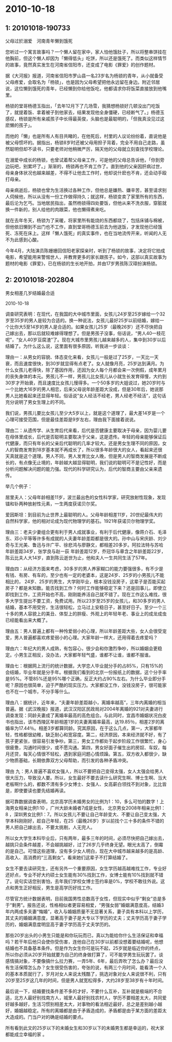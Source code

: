 # 2010-10-18

## 1: 20101018-190733

父母过於溺爱　河南青年懒到饿死

您听过一个寓言故事吗？一个懒人留在家中，家人怕他饿肚子，所以将整串饼挂在他胸前，但这个懒人却因为「懒得低头」吃饼，所以还是饿死了。而类似这样情节的故事，竟然真实发生在河南省信阳市，还变成了电影《罪爱》的创作题材。 

据《大河报》报道，河南省信阳市罗山县一名23岁名为杨锁的青年，从小就备受父母疼爱，会取名为「杨锁」，也是因为父母希望把他永远留在身边。附近邻居说，这位懒到饿死的青年，已经懒到你给他饭吃，他都请求你将饭菜直接放到他嘴里。 

杨锁的堂哥杨德玉指出，「去年12月下了几场雪，我猜想杨锁好几顿没出门吃饭了，就提着饭、拿着被子到他家去，结果发现他全身僵硬，已经断气了。」杨德玉感叹，杨锁是所有亲戚孩子中长得最英俊，头脑也是最聪明的，「但我真没见过这麽懒的孩子」。 

而他的「懒」也是所有人有目共睹的，在他死后，村里的人议论纷纷着，直说他是被父母惯坏的。据指出，杨锁8岁时还被父母用担子背着，完全不用自己走路，虽然聪明但却不读书，只要老师对他稍微严厉，隔天他的父母就立刻查找学校理论。 

在溺爱中成长的杨锁，也曾试着帮父母亲工作，可是他的父母总告诉他，「你到旁边玩吧，别累坏了。」渐渐的，杨锁再也不肯工作了。直到他的父亲因肝病过世，母亲身体状况也越来越差，不得不让他去工作时，他却说什麽也不肯，还会动手殴打母亲。 

母亲病逝后，杨锁也曾为生活换过各种工作，但他总是嫌热、嫌辛苦，甚至请求别人伺候他，所以从没有一份工作做得持久；就这样，杨锁变卖了家里所有的东西，最后沦为乞丐。当地居民指出，虽然杨锁得四处要饭，但他从来不洗衣服，穿脏就换一件新的，别人给他的肉跟菜，他也懒得煮来吃。 

就在去年冬天，杨锁为了采暖，将家里所有能烧的东西都烧了，包括床铺与棉被，但他依旧懒到不出门也不工作，直到堂哥杨德玉前去为他送饭，才发现他已经饿死、冻死在床上。这样「懒人饿死」的真实事件，也在当地流传开来，听闻的人无不为此感到心酸。 

今年4月，大陆演员陈姗姗回信阳老家探亲时，听到了杨锁的故事，决定将它拍成电影，希望能用来警惕世人，并教育更多的家长跟孩子。如今，这部以真实故事为题材的电影《罪爱》，已在杨锁的生长地开拍，并由17岁男孩陈汉璋扮演杨锁。

## 2: 20101018-202804

男女相差几岁结婚最合适

2010-10-18

调查研究表明：在现代，在我国的大中城市里面，女孩儿24岁至25岁嫁给一个32岁至35岁的男人是较为合适的。换一种说法，女孩儿最好25岁以前结婚，嫁给一个比你大5至14岁的男人是合适的。如果女孩儿25岁（最晚26岁）还不尽快把自己嫁出去，那以后就较难嫁得理想了。但是男孩子没事，俗话说，“男人40一枝花呢”，“女人40岁豆腐渣”了。现在大城市里男孩儿越来越多的人，集中到30岁以后结婚了。为什么这么说，这里面有很多原因，听我进一步谈谈：

理由一：从男女的容貌、体态变化来看，女孩儿一般是过了25岁，一天比一天衰，而且速度很快，到30岁就显得有点老了。女人就像月亮，25岁达到满月。为什么女孩儿老得快，除了基因作用，还因为女人每个月都会来一次例假，成年累月的丧失身体的本元。男孩儿不一样，男孩儿比女孩儿从小就生长发育得慢，大约到30岁才开始衰，而且速度比女孩儿慢得多。一个50多岁的大姐说过，她20岁时与一个比她大16岁的男人相恋，后来父母说年龄差距大没成，但是30年后，她说那男人比她看起来还显得年轻。俗话说“女人经活不经老，男人经老不经活”，这句话充分说明了男女生理上的不同。

我们说，男孩儿要比女孩儿至少大5岁以上，就是这个道理了，最大差14岁是一个心理可接受范围，但是最佳差距是9岁左右，理由我下面接着说说。

理由二：从遗传学、从生育后代来看，后代是否健康主要取决于母亲，因为婴儿要在母体里成长，后代是否聪明主要取决于父亲，这是遗传。年轻的母亲能够保证后代健康，而只有年长的父亲后代聪明的几率才较大。还是男女生理不同的原因，女人的智商发育到18岁基本就不再成长了，所以很多年龄很大的女人，看起来还很天真就是这个道理。男人不同，男人发育比女人晚，但是男人的智商发展是不断成长的，有点像无止境的，年龄越大越显得聪明，我们说的聪明可不是记性好，而是分析问题解决问题的能力强。现代的科学研究认为，后代的智商主要由父亲来遗传。

举几个例子：

居里夫人：父母年龄相差11岁，波兰最出色的女性科学家，研究放射性现象，发现镭和钋两种放射性元素，一生两度获诺贝尔奖。

爱因斯坦：到目前为止世界上最聪明的人。父母年龄相差11岁，20世纪最伟大的自然科学家，他的相对论成为现代物理学的基石。1921年获诺贝尔物理学奖。

理由三：老夫少妻组合更有利于男人成就事业，有利于后代健康，像蒋介石、毛泽东、邓小平等等许多有成就的人夫妻年龄差距都是很大的。孙中山与宋庆龄、刘少奇与王光美、鲁迅与许广平、徐悲鸿与廖静文，都相差20多岁。阿拉法特与苏哈年龄差距34岁，张学良与赵一荻 年龄差距12岁，乔冠华与章含之年龄差距22岁，陈云比夫人大14岁，直到陈云逝世为止，他和夫人一生共同生活了57年。

理由四：从经济方面来考虑，30多岁的男人养家糊口的能力要强很多，有不少是有钱、有房、有车的，至少也有一定的老婆本，这是24岁、25岁的小男孩儿不能相比的， 24岁、25岁的男生，大学刚毕业，根本没钱没房子，这辈子是否能买起房子？都是未知数。能否找到工作？何时工作能够稳定下来？还是回事儿，即使立即找到工作，工资开始也不高，刚刚能养活自己就不错了。现在工作这么难找，很多大学生提出不要工资，免费试用。所以23岁至25岁的女孩儿，和30多岁的男人结婚，基本不用受穷，生活很轻松，立马过上安稳日子，甚至好日子。至少一个三十多的男人容貌上的美丑、体型上的胖瘦、外观上的年轻年老、事业上的成龙成虫已经能看出来大概了。

理由五：男人普遍上都有一种怜爱弱小的心理，所以年龄差距大些，女人会很受宠爱，男人普遍都喜欢疼爱弱小的心理。大家年龄一样大，还用得着去疼爱吗？

理由六：年纪大的男人成熟，有包容心，很少会和你激烈争吵，所以婚姻会更稳定。小男生正相反，没办法，大家都年轻气盛，谁都不让谁，谁都不服谁。

理由七：根据网上流行的统计数据，大学恋人毕业就分手的占85%，只有15%的会结婚，毕业年就是分手年。根据我们看到的北京一份报纸上的数据，这个分手率是95%。不管85%还是95%哪个正确，反正大约占90%左右。为什么毕业即分手呢？原因也很简单，迫于严酷的现实压力。大家都没工作，没钱没房子，很可能家也不在一个城市，不分手等什么。

理由八：据统计，近年来，“夫妻年龄差距越小，离婚率越高”，三年内离婚的相当普遍。据《武汉晚报》报道，武汉汉阳区民政局对2004年离婚的921对夫妻进行调查发现：同龄夫妻成了离婚率最高的高危组合。与此同时，宜昌市婚姻状况白皮书也指出，该市西陵区年龄相差1岁的夫妻离婚率最高，达19.85％，相差2岁的离婚率为17.44％。相差3岁都算同龄。究其原因，在于这么几点，第一，大家都年轻，性格都很幼稚，缺乏耐心和宽容度。第二，经济原因，本来经济就不好，有了孩子更紧张，很容易引发争吵。第三，男女工作都处于起步阶段工作很繁忙，身心很疲惫，沟通时间很少，或不愿沟通。第四，男女好面子催生出的房奴、车奴，每月还贷，每天心情很不轻松，遇到家庭问题心情烦躁。第五，双方收入都很少，缺少物质基础，长期依靠双方父母帮助，而引发的各种矛盾冲突。

理由 九：男人普遍不喜欢女强人，所以不要把自己变得太强，女人太强会给男人很大压力，导致没人要。所以，女生最好不要去读什么研究生啊、博士生啊、当大老板啊什么的，都数不清有多少女博士、女强人、女高薪白领找不到对象，比比皆是，即使要读也要先结婚再读。

据可靠数据调查表明，北京高学历未婚男女的比例为1：10，多么可怕的数字！上海男女相亲比例1:10 ，广州大龄未婚者7成是女性， 北京男女2008年相亲比例1：8 ，深圳男女比例1：7。所以女孩儿不要让自己年龄变大、不要让自己变太强，大学本科刚刚好，趁自己年轻，在25（最晚26岁）岁以前找个三十多的条件不错的男人把自己嫁出去，不要太挑剔，人无完人。

所以女大学生本科毕业后，只有两年，最多三年的时间，必须尽快把自己嫁出去，越挑只会条件越差，不会越挑越好，过了26岁几乎终身无望。眼光太高了，倒霉的是自己。可惜这些道理，没有多少女人明白，现在大中城市越来越多的是高龄、高收入、高消费的“三高剩女”。看来她们这辈子不打算结婚了。

女生不要去读研究生，还有另外一个重要原因，女生学历越高越难找工作，专业好还好点，专业不好大约硕士女生能有30%找到工作，女博士能有10%找到就不错了。说句实话您别害怕，去年我们学校女博士签约率是0%，学校不敢往外说。这点和男生正好相反，男生是高学历好找工作。

尽管官方统计数据表明，目前我国男性总数高于女性，但现实中似乎“剩女”总是多于“剩男”。报告还说，性格相似者更容易相爱，“男强女弱”婚姻满意度高，结婚3年内两成多夫妻“悔婚”，收入与婚姻质量不无显著关系，妻子具有本科以上学历，其丈夫的婚姻满意度，显著高于妻子是大专以下学历的丈夫；丈夫学历高于妻子学历的，婚姻满意度明显高于妻子学历高于丈夫学历的。

那些20岁出头的小男生只能是和你玩玩而已，真以为能给你什么生活保证和幸福吗？若干年后他只会使你受伤害，连他自己在30岁以前都没想着要结婚呢，他想结婚也不具备基本条件。但是作为女生你可是玩不起，25岁就是临近你的终点，所以你必须从20岁开始就要为自己的终身做打算了，可不能学男生玩玩罢了。谈感情搞对象，不要像搞什么拉力赛，一弄5年、6年，最后弄吹了怎么办？最后没有生活保障怎么办？女生很受伤害的，夸张的说，有两三个月时间，能看清一个人的基本本质就行了，岁月对女人来说太残酷了，挑选对象对女人来说很不利，只有20岁至25岁这几年的时间，但是男人就宽松得多，大约28岁至38岁有十年时间。

最后说一下，结婚要找条件差不多的才好，不要什么互补，互补就是极端的不合适，北方人最好别找南方人，城里人最好别找农村人，学历不要相差太大，共同爱好越多越好，生活习惯别相差太大，对事物的看法相近最好，总之是差别越小越好，婚姻越稳定。所有的离婚都是由于矛盾造成的，矛盾都是由于某方面的差距太大造成的。门当户对的确是结婚的要点。

所有看到此文的25岁以下的未婚女生和30岁以下的未婚男生都是幸运的，祝大家都能成立幸福的家 。

